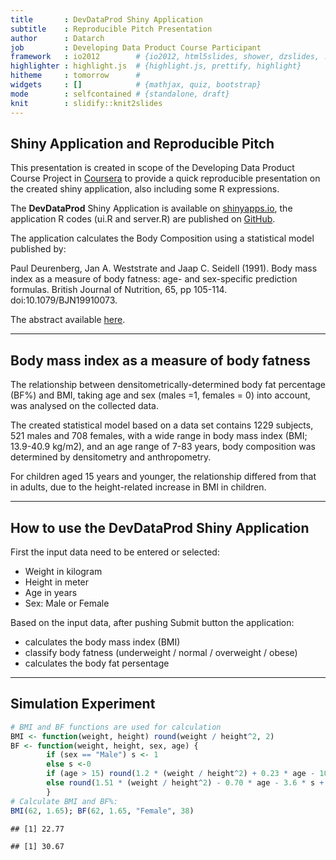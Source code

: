 ```yaml
---
title       : DevDataProd Shiny Application
subtitle    : Reproducible Pitch Presentation
author      : Datarch
job         : Developing Data Product Course Participant
framework   : io2012        # {io2012, html5slides, shower, dzslides, ...}
highlighter : highlight.js  # {highlight.js, prettify, highlight}
hitheme     : tomorrow      # 
widgets     : []            # {mathjax, quiz, bootstrap}
mode        : selfcontained # {standalone, draft}
knit        : slidify::knit2slides
---
```


## Shiny Application and Reproducible Pitch

This presentation is created in scope of the Developing Data Product Course Project in [Coursera](https://www.coursera.org/course/devdataprod) to provide a quick reproducible presentation on the created shiny application, also including some R expressions.

The **DevDataProd** Shiny Application is available on [shinyapps.io](https://datarched.shinyapps.io/DevDataProd), the application R codes (ui.R and server.R) are published on [GitHub](https://github.com/Datarch/DevDataProd).

The application calculates the Body Composition using a statistical model published by:

Paul Deurenberg, Jan A. Weststrate and Jaap C. Seidell (1991). Body mass index as a measure of body fatness: age- and sex-specific prediction formulas. British Journal of Nutrition, 65, pp 105-114. doi:10.1079/BJN19910073.

The abstract available [here](http://dx.doi.org/10.1079/BJN19910073).

---

## Body mass index as a measure of body fatness

The relationship between densitometrically-determined body fat percentage (BF%) and BMI, taking age and sex (males =1, females = 0) into account, was analysed on the collected data.

The created statistical model based on a data set contains 1229 subjects, 521 males and 708 females, with a wide range in body mass index (BMI; 13.9-40.9 kg/m2), and an age range of 7-83 years, body composition was determined by densitometry and anthropometry.

For children aged 15 years and younger, the relationship differed from that in adults, due to the height-related increase in BMI in children.

---

## How to use the DevDataProd Shiny Application

First the input data need to be entered or selected:
* Weight in kilogram
* Height in meter
* Age in years
* Sex: Male or Female

Based on the input data, after pushing Submit button the application:
* calculates the body mass index (BMI)
* classify body fatness (underweight / normal / overweight / obese)
* calculates the body fat persentage

---

## Simulation Experiment


```r
# BMI and BF functions are used for calculation
BMI <- function(weight, height) round(weight / height^2, 2)
BF <- function(weight, height, sex, age) {
        if (sex == "Male") s <- 1
        else s <-0
        if (age > 15) round(1.2 * (weight / height^2) + 0.23 * age - 10.8 * s - 5.4, 2)
        else round(1.51 * (weight / height^2) - 0.70 * age - 3.6 * s + 1.4, 2)
        }
# Calculate BMI and BF%:
BMI(62, 1.65); BF(62, 1.65, "Female", 38)
```

```
## [1] 22.77
```

```
## [1] 30.67
```



